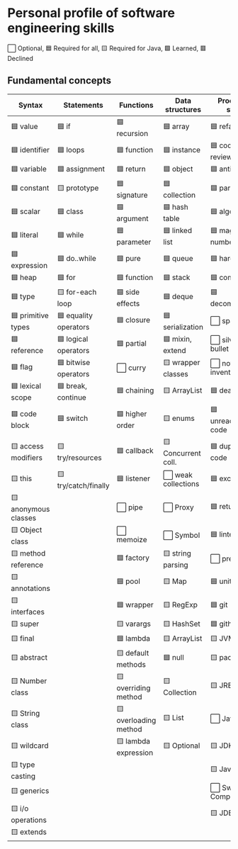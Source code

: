 # Personal profile of software engineering skills

⬜ Optional, 🟦 Required for all, 🟨 Required for Java, 🟩 Learned, 🟥 Declined

## Fundamental concepts

| Syntax               | Statements            | Functions             | Data structures     | Process & style      | Concepts & interfaces
|----------------------|-----------------------|-----------------------|---------------------|----------------------|----------------------|
| 🟦 value             | 🟦 if                 | 🟦 recursion          | 🟦 array            | 🟦 refactoring       | 🟨 Serializable     |
| 🟦 identifier        | 🟦 loops              | 🟦 function           | 🟦 instance         | 🟦 code review       | 🟨 Comparable       |
| 🟦 variable          | 🟦 assignment         | 🟦 return             | 🟦 object           | 🟦 antipatterns      | 🟨 Runnable         |
| 🟦 constant          | 🟨 prototype          | 🟦 signature          | 🟦 collection       | 🟦 paradigm          | 🟨 Iterable         |
| 🟦 scalar            | 🟦 class              | 🟦 argument           | 🟦 hash table       | 🟦 algorithm         | 🟨 Iterator         |
| 🟦 literal           | 🟦 while              | 🟦 parameter          | 🟦 linked list      | 🟦 magic numbers     | 🟨 Predicate        |
| 🟦 expression        | 🟦 do..while          | 🟦 pure               | 🟦 queue            | 🟦 hardcode          | 🟨 Function         |
| 🟦 heap              | 🟦 for                | 🟦 function           | 🟦 stack            | 🟦 complexity        | 🟨 Callable         |
| 🟦 type              | 🟨 for-each loop      | 🟦 side effects       | 🟦 deque            | 🟦 decomposition     | 🟨 Multithreading   |
| 🟦 primitive types   | 🟦 equality operators | 🟦 closure            | 🟦 serialization    | ⬜️ spaghetti         | ⬜️ Event            |
| 🟦 reference         | 🟦 logical operators  | 🟦 partial            | 🟦 mixin, extend    | ⬜️ silver bullet     | ⬜️ EventListener    |
| 🟦 flag              | 🟦 bitwise operators  | ⬜️ curry              | 🟨 wrapper classes  | ⬜️ not invented here | 🟨 Thread           |
| 🟦 lexical scope     | 🟦 break, continue    | 🟦 chaining           | 🟨 ArrayList        | 🟦 dead code         | 🟨 Fork/Join        |
| 🟦 code block        | 🟦 switch             | 🟦 higher order       | 🟨 enums            | 🟦 unreachable code  | ⬜️ ClassLoader      |
| 🟨 access modifiers  | 🟨 try/resources      | 🟦 callback           | 🟨 Concurrent coll. | 🟦 duplicate code    | 🟨 Consumer         |
| 🟨 this              | 🟨 try/catch/finally  | 🟦 listener           | ⬜️ weak collections | 🟦 exception         | 🟨 Singleton
| 🟨 anonymous classes |                       | ⬜️ pipe               | ⬜️ Proxy            | 🟦 return early      |
| 🟨 Object class      |                       | ⬜️ memoize            | ⬜️ Symbol           | 🟦 linter            |
| 🟨 method reference  |                       | 🟦 factory            | 🟨 string parsing   | ⬜️ prettier          |
| 🟨 annotations       |                       | 🟦 pool               | 🟨 Map              | 🟦 unittest          |
| 🟨 interfaces        |                       | 🟦 wrapper            | 🟨 RegExp           | 🟦 git               |
| 🟨 super             |                       | 🟨 varargs            | 🟨 HashSet          | 🟦 github            |
| 🟨 final             |                       | 🟦 lambda             | 🟨 ArrayList        | 🟨 JVM               |
| 🟨 abstract          |                       | 🟨 default methods    | 🟦 null             | 🟨 packages          |
| 🟨 Number class      |                       | 🟨 overriding method  | 🟨 Collection       | 🟨 JRE               |
| 🟨 String class      |                       | 🟨 overloading method | 🟨 List             | ⬜️ JavaFX            |
| 🟨 wildcard          |                       | 🟨 lambda expression  | 🟨 Optional         | 🟨 JDK               |
| 🟨 type casting      |                       |                       |                     | 🟨 Java SE/EE        |
| 🟨 generics          |                       |                       |                     | ⬜️ Swing Components  |
| 🟨 i/o operations    |                       |                       |                     | 🟨 JDBC              |
| 🟨 extends           |                       |                       |                     |                      |


